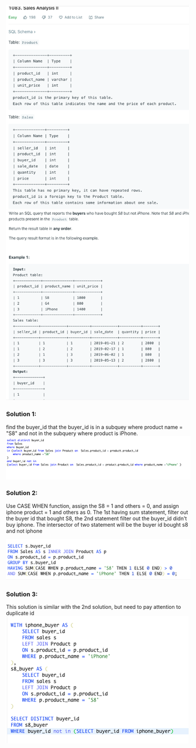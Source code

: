 
<img src= "https://github.com/leizhangg/SQL_leetcode_challenge/blob/main/img/1083_1.png" width =500>
<img src= "https://github.com/leizhangg/SQL_leetcode_challenge/blob/main/img/1083_2.png" width = 500>

### Solution 1:
find the buyer_id that the buyer_id is in a subquey where product name = "S8" and not in the subquery where product is iPhone. 
<img src="https://github.com/leizhangg/SQL_leetcode_challenge/blob/main/img/1083_solution_2.png">
### Solution 2:
Use CASE WHEN function, assign the S8 = 1 and others = 0, and assign iphone product = 1 and others as 0. 
The 1st having sum statement, filter out the buyer id that bought S8, the 2nd statement filter out the buyer_id didn't buy iphone. The intersector of two statement will be the buyer id bought s8 and not iphone

<img src="https://github.com/leizhangg/SQL_leetcode_challenge/blob/main/img/1083_solution_1.png">

### Solution 3:
This solution is similar with the 2nd solution, but need to pay attention to duplicate id
<img src="https://github.com/leizhangg/SQL_leetcode_challenge/blob/main/img/1083_solution_3.png">
